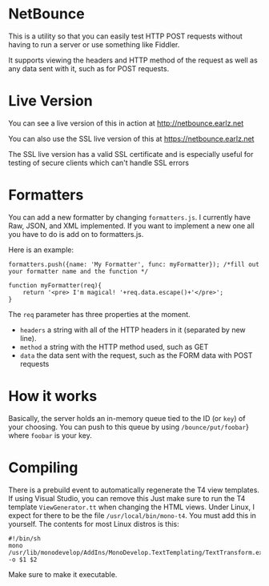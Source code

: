 # NetBounce

This is a utility so that you can easily test HTTP POST requests without having to run a server or use something like Fiddler. 

It supports viewing the headers and HTTP method of the request as well as any data sent with it, such as for POST requests. 

# Live Version

You can see a live version of this in action at http://netbounce.earlz.net

You can also use the SSL live version of this at https://netbounce.earlz.net

The SSL live version has a valid SSL certificate and is especially useful for testing of secure clients which can't handle SSL errors

# Formatters

You can add a new formatter by changing `formatters.js`. I currently have Raw, JSON, and XML implemented. If you want to implement a new one all you have to do is add on to formatters.js. 

Here is an example:

	formatters.push({name: 'My Formatter', func: myFormatter}); /*fill out your formatter name and the function */

	function myFormatter(req){
		return '<pre> I'm magical! '+req.data.escape()+'</pre>';
	}

The `req` parameter has three properties at the moment.

* `headers` a string with all of the HTTP headers in it (separated by new line). 
* `method` a string with the HTTP method used, such as GET
* `data` the data sent with the request, such as the FORM data with POST requests

# How it works

Basically, the server holds an in-memory queue tied to the ID (or `key`) of your choosing. You can push to this queue by using `/bounce/put/foobar`} where `foobar` is your key. 

# Compiling

There is a prebuild event to automatically regenerate the T4 view templates. If using Visual Studio, you can remove this
Just make sure to run the T4 template `ViewGenerator.tt` when changing the HTML views. Under Linux, I expect for there to
be the file `/usr/local/bin/mono-t4`. You must add this in yourself. The contents for most Linux distros is this:

    #!/bin/sh
    mono /usr/lib/monodevelop/AddIns/MonoDevelop.TextTemplating/TextTransform.exe -o $1 $2
    
Make sure to make it executable. 
 
